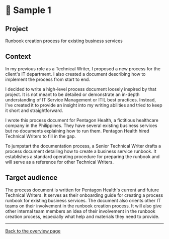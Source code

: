 # 📄 Sample 1

## Project 

Runbook creation process for existing business services

## Context

In my previous role as a Technical Writer, I proposed a new process for the client's IT department. I also created a document describing how to implement the process from start to end. 

I decided to write a high-level process document loosely inspired by that project. It is not meant to be detailed or demonstrate an in-depth understanding of IT Service Management or ITIL best practices. Instead, I've created it to provide an insight into my writing abilities and tried to keep it short and straightforward.

I wrote this process document for Pentagon Health, a fictitious healthcare company in the Philippines. They have several existing business services but no documents explaining how to run them. Pentagon Health hired Technical Writers to fill in the gap.

To jumpstart the documentation process, a Senior Technical Writer drafts a process document detailing how to create a business service runbook. It establishes a standard operating procedure for preparing the runbook and will serve as a reference for other Technical Writers.

## Target audience

The process document is written for Pentagon Health's current and future Technical Writers. It serves as their onboarding guide for creating a process runbook for existing business services. The document also orients other IT teams on their involvement in the runbook creation process. It will also give other internal team members an idea of their involvement in the runbook creation process, especially what help and materials they need to provide.

---
[Back to the overview page](README.md)
